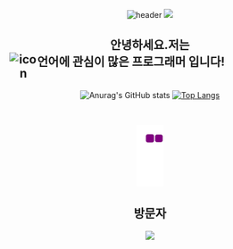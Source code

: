 <div align="center">
  
  ![header](https://capsule-render.vercel.app/api?type=Waving&color=timeGradient&height=200&section=header&text=I%20love%20C!&fontSize=90&fontAlignY=40)
  <img src= https://i.pinimg.com/originals/dd/62/cb/dd62cb20bb3b62171bd78e4415f28d79.gif>
  
  <h2>안녕하세요.저는
  <div style="display: flex;">
  <img src="https://techstack-generator.vercel.app/cpp-icon.svg" alt="icon" width="50tyle="width: 30px; height: 30px; margin-right: 0px; margin-bottom: 0px;" />
  언어에 관심이 많은 프로그래머 입니다!
  </h2>
  
  ![Anurag's GitHub stats](https://github-readme-stats.vercel.app/api?username=rod40430&show_icons=true&theme=transparent)
  [![Top Langs](https://github-readme-stats.vercel.app/api/top-langs/?username=rod40430)](https://github.com/rod40430/github-readme-stats)
  
  <br/>
  
  ![snake gif](https://github.com/rod40430/rod40430/blob/output/github-contribution-grid-snake.gif)
  <br/>
  
  <h2>방문자</h2>
  <img src="https://profile-counter.glitch.me/rod40430/count.svg" />
</div>
